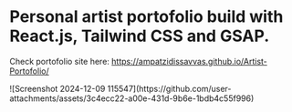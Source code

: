 # Personal artist portofolio build with React.js, Tailwind CSS and GSAP.

Check portofolio site here: https://ampatzidissavvas.github.io/Artist-Portofolio/
<p></p>
![Screenshot 2024-12-09 115547](https://github.com/user-attachments/assets/3c4ecc22-a00e-431d-9b6e-1bdb4c55f996)
